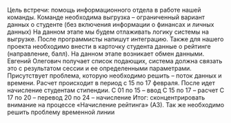            

Цель встречи: помощь информационного отдела в работе нашей команды.
Команде необходима выгрузка – ограниченный вариант данных о студенте (без включения информации о финансах и личных данных)
На данном этапе мы будем отлаживать логику системы на выгрузке. После программисты напишут интеграцию.
Также для нашего проекта необходимо внести в карточку студента данные о рейтинге (направление, балл).
На данном этапе возникает обмен данными.
Евгений Олегович получает список подающих, система должна связать это с результатом сессии и ее определенными параметрами.
Присутствует проблема, которую необходимо решить – поток данных и времени.
Расчет происходит в период с 15 по 17 февраля. После идет начисление студентам стипендии.
С 01 по 15 – ввод
С 15 по 17 – расчет
С 17 по 20 – перевод
20 по 24 – начисление
Итог: сконцентрировать внимание на процессе «Начисление рейтинга» (А3). Так же необходимо решить проблему временной линии